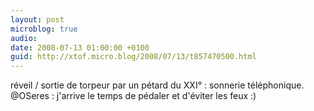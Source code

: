 ```yaml
---
layout: post
microblog: true
audio: 
date: 2008-07-13 01:00:00 +0100
guid: http://xtof.micro.blog/2008/07/13/t857470500.html
---
```

réveil / sortie de torpeur par un pétard du XXI° : sonnerie téléphonique. @OSeres : j'arrive le temps de pédaler et d'éviter les feux :)
